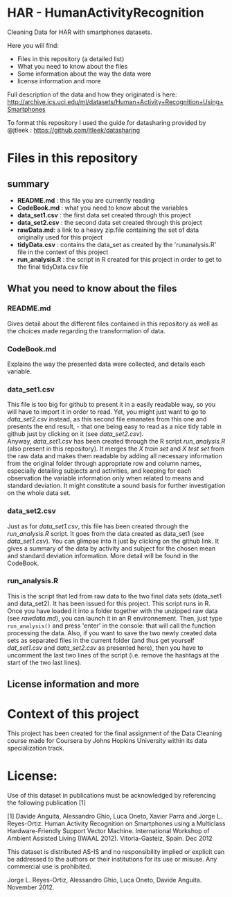 # HAR - HumanActivityRecognition
Cleaning Data for HAR with smartphones datasets. 

Here you will find:
- Files in this repository (a detailed list)
- What you need to know about the files
- Some information about the way the data were 
- license information and more

Full description of the data and how they originated is here:
http://archive.ics.uci.edu/ml/datasets/Human+Activity+Recognition+Using+Smartphones

To format this repository I used the guide for datasharing provided by @jtleek : https://github.com/jtleek/datasharing 

# Files in this repository

## summary
- **README.md** : this file you are currently reading
- **CodeBook.md** : what you need to know about the variables
- **data_set1.csv** : the first data set created through this project
- **data_set2.csv** : the second data set created through this project
- **rawData.md**: a link to a heavy zip.file containing the set of data originally used for this project 
- **tidyData.csv** : contains the  data_set as created by the 'runanalysis.R' file in the context of this project
- **run_analysis.R** : the script in R created for this project in order to get to the final tidyData.csv file 

## What you need to know about the files

### README.md
Gives detail about the different files contained in this repository as well as the choices made regarding the transformation of data.

### CodeBook.md 
Explains the way the presented data were collected, and details each variable.

### data_set1.csv
This file is too big for github to present it in a easily readable way, so you will have to import it in order to read. Yet, you might just want to go to *data_set2.csv* instead, as this second file emanates from this one and presents the end result, - that one being easy to read as a nice tidy table in github just by clicking on it (see *data_set2.csv*).  
Anyway, *data_set1.csv* has been created through the R script *run_analysis.R* (also present in this repository). It merges the *X train set* and *X test set* from the raw data and makes them readable by adding all necessary information from the original folder through appropriate row and column names, especially detailing subjects and activities, and keeping for each observation the variable information only when related to means and standard deviation. It might constitute a sound basis for further investigation on the whole data set.

### data_set2.csv
Just as for *data_set1.csv*, this file has been created through the *run_analysis.R* script. It goes from the data created as data_set1 (see *data_set1.csv*). You can glimpse into it just by clicking on the github link.
It gives a summary of the data by activity and subject for the chosen mean and standard deviation information. More detail will be found in the CodeBook.

### run_analysis.R
This is the script that led from raw data to the two final data sets (data_set1 and data_set2). It has been issued for this project.
This script runs in R. Once you have loaded it into a folder together with the unzipped raw data (see *rawdata.md*), you can launch it in an R environnement. Then, just type `run_analysis()` and press 'enter' in the console: that will call the function processing the data. Also, if you want to save the two newly created data sets as separated files in the current folder (and thus get yourself *dat_set1.csv* and *data_set2.csv* as presented here), then you have to uncomment the last two lines of the script (i.e. remove the hashtags at the start of the two last lines). 

## License information and more

Context of this project
=======================

This project has been created for the final assignment of the Data Cleaning course made for Coursera by Johns Hopkins University within its data specialization track.

License:
========
Use of this dataset in publications must be acknowledged by referencing the following publication [1] 

[1] Davide Anguita, Alessandro Ghio, Luca Oneto, Xavier Parra and Jorge L. Reyes-Ortiz. Human Activity Recognition on Smartphones using a Multiclass Hardware-Friendly Support Vector Machine. International Workshop of Ambient Assisted Living (IWAAL 2012). Vitoria-Gasteiz, Spain. Dec 2012

This dataset is distributed AS-IS and no responsibility implied or explicit can be addressed to the authors or their institutions for its use or misuse. Any commercial use is prohibited.

Jorge L. Reyes-Ortiz, Alessandro Ghio, Luca Oneto, Davide Anguita. November 2012.
